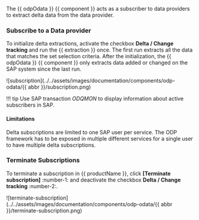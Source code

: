 
The {{ odpOdata }} {{ component }} acts as a subscriber to data providers to extract delta data from the data provider. 


### Subscribe to a Data provider

To initialize delta extractions, activate the checkbox **Delta / Change tracking** and run the {{ extraction }} once.
The first run extracts all the data that matches the set selection criteria.
After the initialization, the {{ odpOdata }} {{ component }} only extracts data added or changed on the SAP system since the last run. 

![subscription](../../assets/images/documentation/components/odp-odata/{{ abbr }}/subscription.png)

!!! tip
	Use SAP transaction *ODQMON* to display information about active subscribers in SAP.
	
#### Limitations

Delta subscriptions are limited to one SAP user per service. 
The ODP framework has to be exposed in multiple different services for a single user to have multiple delta subscriptions.


### Terminate Subscriptions

To terminate a subscription in {{ productName }}, click **[Terminate subscription]** :number-1: and deactivate the checkbox **Delta / Change tracking** :number-2:.

![terminate-subscription](../../assets/images/documentation/components/odp-odata/{{ abbr }}/terminate-subscription.png)